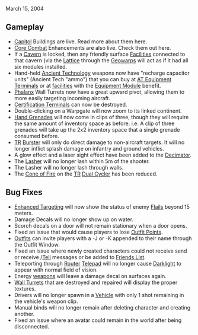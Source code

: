 March 15, 2004

## Gameplay

- [Capitol](../locations/Capitol.md) Buildings are live. Read more about them
  here.
- [Core Combat](../items/Core_Combat.md) Enhancements are also live. Check them
  out here.
- If a [Cavern](../locations/Caverns.md) is locked, then any friendly surface
  [Facilities](../locations/Facilities.md) connected to that cavern (via the
  [Lattice](../terminology/Lattice.md) through the
  [Geowarps](../locations/Geowarp.md) will act as if it had all six modules
  installed.
- Hand-held [Ancient Technology](../terminology/Ancient_Technology.md) weapons
  now have "recharge capacitor units" (Ancient Tech "ammo") that you can buy at
  [AT Equipment Terminals](../items/Ancient_Equipment_Terminal.md) or at
  [facilities](../locations/Facilities.md) with the
  [Equipment Module](../modules/Equipment_Module.md) benefit.
- [Phalanx](../items/Phalanx.md) Wall Turrets now have a great upward pivot,
  allowing them to more easily targeting incoming aircraft.
- [Certification Terminals](../items/Certification_Terminal.md) can now be
  destroyed.
- Double-clicking on a Warpgate will now zoom to its linked continent.
- [Hand Grenades](../weapons/Hand_grenade.md) will now come in clips of three,
  though they will require the same amount of inventory space as before. i.e. A
  clip of three grenades will take up the 2x2 inventory space that a single
  grenade consumed before.
- [TR](../terminology/Terran_Republic.md) [Burster](../armor/Burster.md) will only do
  direct damage to non-aircraft targets. It will no longer inflict splash damage
  on infantry and ground vehicles.
- A glow effect and a laser sight effect have been added to the
  [Decimator](../weapons/Decimator.md).
- The [Lasher](../weapons/Lasher.md) will no longer lash within 5m of the
  shooter.
- The Lasher will no longer lash through walls.
- The [Cone of Fire](../terminology/Cone_of_fire.md) on the
  [TR](../terminology/Terran_Republic.md) [Dual Cycler](../armor/Dual-Cycler.md) has
  been reduced.

## Bug Fixes

- [Enhanced Targeting](../implants/Enhanced_Targeting.md) will now show the
  status of enemy [Flails](../vehicles/Flail.md) beyond 15 meters.
- Damage Decals will no longer show up on water.
- Scorch decals on a door will not remain stationary when a door opens.
- Fixed an issue that would cause players to lose
  [Outfit Points](../terminology/Outfit_Points.md).
- [Outfits](../terminology/Outfit.md) can invite players with a -J or -K
  appended to their name through the Outfit Window.
- Fixed an issue where newly created characters could not receive send or
  receive /[Tell](../chat/Tell.md) messages or be added to
  [Friends List](../chat/Friends_List.md).
- Teleporting through [Router](../vehicles/Router.md)
  [Telepad](../weapons/Telepad.md) will no longer cause
  [Darklight](../implants/Darklight.md) to appear with normal field of vision.
- Energy [weapons](../weapons/Weapon.md) will leave a damage decal on surfaces
  again.
- [Wall Turrets](../items/Phalanx.md) that are destroyed and repaired will
  display the proper textures.
- Drivers will no longer spawn in a [Vehicle](../vehicles/index.md) with only
  1 shot remaining in the vehicle's weapon clip.
- Manual binds will no longer remain after deleting character and creating
  another.
- Fixed an issue where an avatar could remain in the world after being
  disconnected.
